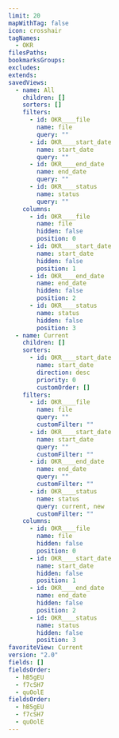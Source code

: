 ```yaml
---
limit: 20
mapWithTag: false
icon: crosshair
tagNames:
  - OKR
filesPaths: 
bookmarksGroups: 
excludes: 
extends: 
savedViews:
  - name: All
    children: []
    sorters: []
    filters:
      - id: OKR____file
        name: file
        query: ""
      - id: OKR____start_date
        name: start_date
        query: ""
      - id: OKR____end_date
        name: end_date
        query: ""
      - id: OKR____status
        name: status
        query: ""
    columns:
      - id: OKR____file
        name: file
        hidden: false
        position: 0
      - id: OKR____start_date
        name: start_date
        hidden: false
        position: 1
      - id: OKR____end_date
        name: end_date
        hidden: false
        position: 2
      - id: OKR____status
        name: status
        hidden: false
        position: 3
  - name: Current
    children: []
    sorters:
      - id: OKR____start_date
        name: start_date
        direction: desc
        priority: 0
        customOrder: []
    filters:
      - id: OKR____file
        name: file
        query: ""
        customFilter: ""
      - id: OKR____start_date
        name: start_date
        query: ""
        customFilter: ""
      - id: OKR____end_date
        name: end_date
        query: ""
        customFilter: ""
      - id: OKR____status
        name: status
        query: current, new
        customFilter: ""
    columns:
      - id: OKR____file
        name: file
        hidden: false
        position: 0
      - id: OKR____start_date
        name: start_date
        hidden: false
        position: 1
      - id: OKR____end_date
        name: end_date
        hidden: false
        position: 2
      - id: OKR____status
        name: status
        hidden: false
        position: 3
favoriteView: Current
version: "2.0"
fields: []
fieldsOrder:
  - hB5gEU
  - f7cSH7
  - quOolE
fieldsOrder:
  - hB5gEU
  - f7cSH7
  - quOolE
---
```

